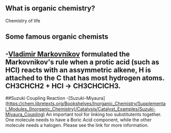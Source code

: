 ## What is organic chemistry?
Chemistry of life

## Some famous organic chemists
-[Vladimir Markovnikov](https://en.wikipedia.org/wiki/Vladimir_Markovnikov) formulated the Markovnikov's rule when a protic acid (such as HCl) reacts with an assymmetric alkene, H is attached to the C that has most hydrogen atoms. CH3CHCH2 + HCl -> CH3CHClCH3.
-
##Suzuki Coupling Reaction
-[Suzuki-Miyaura] (https://chem.libretexts.org/Bookshelves/Inorganic_Chemistry/Supplemental_Modules_(Inorganic_Chemistry)/Catalysis/Catalyst_Examples/Suzuki-Miyaura_Coupling) An important tool for linking too substitutents together. One molecule needs to have a Boric Acid component, while the other molecule needs a halogen. Please see the link for more information.
